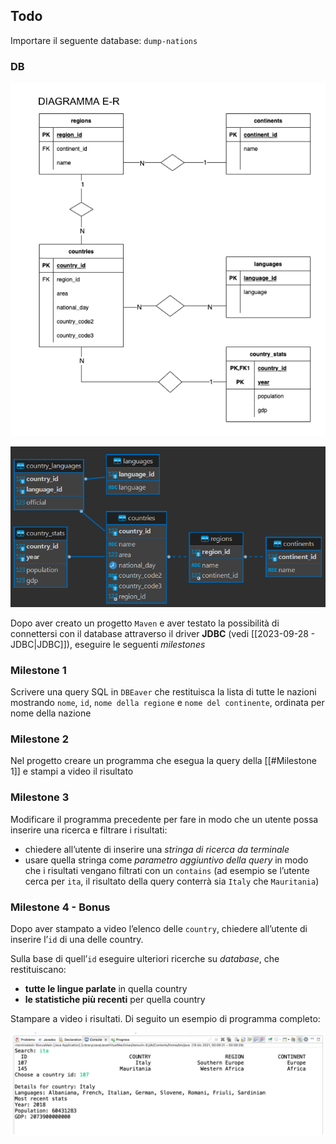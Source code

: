 ## Todo
Importare il seguente database:
`dump-nations`

### DB
![Alt text](image.png)

![Alt text](image-2.png)

Dopo aver creato un progetto `Maven` e aver testato la possibilità di connettersi con il database attraverso il driver **JDBC** (vedi [[2023-09-28 - JDBC|JDBC]]), eseguire le seguenti *milestones*

### Milestone 1
Scrivere una query SQL in `DBEaver` che restituisca la lista di tutte le nazioni mostrando `nome`, `id`, `nome della regione` e `nome del continente`, ordinata per nome della nazione

### Milestone 2
Nel progetto creare un programma che esegua la query della [[#Milestone 1]] e stampi a video il risultato

### Milestone 3
Modificare il programma precedente per fare in modo che un utente
possa inserire una ricerca e filtrare i risultati:
- chiedere all’utente di inserire una *stringa di ricerca da terminale*
- usare quella stringa come *parametro aggiuntivo della query* in modo che i risultati vengano filtrati con un `contains` (ad esempio se l’utente cerca per `ita`, il risultato della query conterrà sia `Italy` che `Mauritania`)

### Milestone 4 - Bonus
Dopo aver stampato a video l’elenco delle `country`, chiedere all’utente di inserire l’`id` di una delle country.

Sulla base di quell’`id` eseguire ulteriori ricerche su *database*, che
restituiscano:
- **tutte le lingue parlate** in quella country
- **le statistiche più recenti** per quella country

Stampare a video i risultati. Di seguito un esempio di programma completo:

![Alt text](image-1.png)
